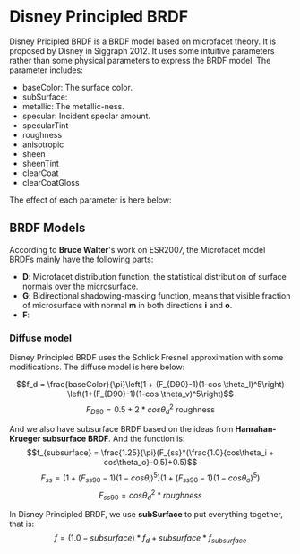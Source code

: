 # Disney Principled BRDF

Disney Pricipled BRDF is a BRDF model based on microfacet theory. It is proposed by Disney in Siggraph 2012. It uses some intuitive parameters rather than some physical parameters to express the BRDF model. The parameter includes:  

- baseColor: The surface color.
- subSurface: 
- metallic: The metallic-ness.
- specular: Incident speclar amount.
- specularTint
- roughness
- anisotropic
- sheen
- sheenTint
- clearCoat
- clearCoatGloss

The effect of each parameter is here below:  
[](./pic/disney_brdf)

## BRDF Models

According to **Bruce Walter**'s work on ESR2007, the Microfacet model BRDFs mainly have the following parts:  

- **D**: Microfacet distribution function, the statistical distribution of surface normals over the microsurface.
- **G**: Bidirectional shadowing-masking function, means that visible fraction of microsurface with normal **m** in both directions **i** and **o**.
- **F**: 

### Diffuse model

Disney Principled BRDF uses the Schlick Fresnel approximation with some modifications. The diffuse model is here below:  

$$f_d = \frac{baseColor}{\pi}\left(1 + (F_{D90}-1)(1-cos \theta_l)^5\right) \left(1+(F_{D90}-1)(1-cos \theta_v)^5\right)$$
$$F_{D90} = 0.5 + 2*cos \theta_d^2 \text{ roughness}$$

And we also have subsurface BRDF based on the ideas from **Hanrahan-Krueger subsurface BRDF**. And the function is:
$$f_{subsurface} = \frac{1.25}{\pi}(F_{ss}*(\frac{1.0}{cos\theta_i + cos\theta_o}-0.5)+0.5)$$
$$F_{ss} = (1 + (F_{ss90}-1)(1-cos\theta_i)^5)(1+(F_{ss90}-1)(1-cos\theta_o)^5)$$
$$F_{ss90} = cos\theta_d^2 * roughness$$

In Disney Principled BRDF, we use **subSurface** to put everything together, that is:  
$$f = (1.0-subsurface)*f_d + subsurface*f_{subsurface}$$
